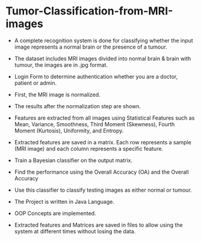 # Tumor-Classification-from-MRI-images
- A complete recognition system is done for classifying whether the input image represents a normal brain or the presence of a tumour.
- The dataset includes MRI images divided into normal brain & brain with tumour, the images are in .jpg format.

- Login Form to determine authentication whether you are a doctor, patient or admin.
- First, the MRI image is normalized.
- The results after the normalization step are shown.
- Features are extracted from all images using Statistical Features such as Mean, Variance, Smoothness, Third Moment (Skewness), Fourth Moment (Kurtosis), Uniformity, and Entropy.
- Extracted features are saved in a matrix. Each row represents a sample (MRI image) and each column represents a specific feature.
- Train a Bayesian classifier on the output matrix.
- Find the performance using the Overall Accuracy (OA) and the Overall Accuracy
- Use this classifier to classify testing images as either normal or tumour.

- The Project is written in Java Language.
- OOP Concepts are implemented.
- Extracted features and Matrices are saved in files to allow using the system at different times without losing the data.
